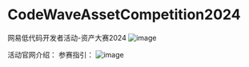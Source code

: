 # CodeWaveAssetCompetition2024
网易低代码开发者活动-资产大赛2024
![image](https://github.com/netease-lcap/CodeWaveAssetCompetition2024/assets/158463965/ea58284c-5be6-4b2d-956b-7b300499ee1e)

活动官网介绍：
参赛指引：
![image](https://github.com/netease-lcap/CodeWaveAssetCompetition2024/assets/158463965/74588237-4c13-470b-a097-03941c66335a)


